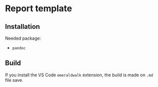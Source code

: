 # Report template

## Installation

Needed package:
- `pandoc`

## Build

If you install the VS Code `emeraldwalk` extension, the build is made on `.md` file save.

